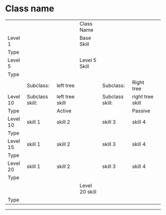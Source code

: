 #   Class name

|   |   |   |   |   |   |   |
|---|---|---|---|---|---|---|
|   |   |   |Class Name   |   |   |
|Level 1   |   |   |Base Skill   |   |   |
|Type   |   |   |   |   |   |
|Level 5   |   |   |Level 5 Skill|   |   |
|Type   |   |   |   |   |   |
|   |Subclass:   |left tree   |   |Subclass:   |Right tree   |
|Level 10   |Subclass skill:   |left tree skill   |   |Subclass skill:   | right tree skill   |
|Type   |   |Active   |   |   |Passive   |
|Level 10   |skill 1    |skill 2   |   |skill 3   |skill 4   |
|Type   |   |   |   |   |   |
|Level 15   |skill 1    |skill 2   |   |skill 3   |skill 4   |
|Type   |   |   |   |   |   |
|Level 20   |skill 1    |skill 2   |   |skill 3   |skill 4   |
|Type   |   |   |   |   |   |
|   |   |   |Level 20 skill   |   |   |
|Type   |   |   |   |   |   |

---